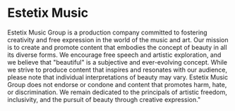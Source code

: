 # Estetix Music
Estetix Music Group is a production company committed to fostering creativity and free expression in the world of the music and art.  Our mission is to create and promote content that embodies the concept of beauty in all its diverse forms.  We encourage free speech and artistic exploration, and we believe that "beautiful" is a subjective and ever-evolving concept.  While we strive to produce content that inspires and resonates with our audience, please note that individual interpretations of beauty may vary.  Estetix Music Group does not endorse or condone and content that promotes harm, hate, or discrimination.  We remain dedicated to the principals of artistic freedom, inclusivity, and the pursuit of beauty through creative expression."
